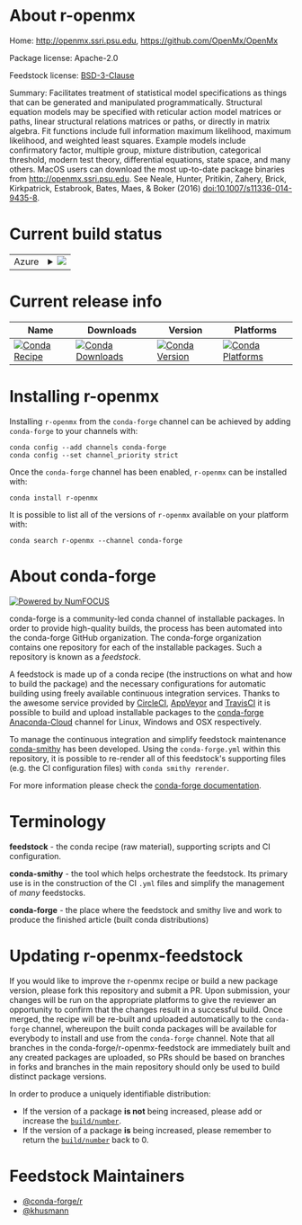 About r-openmx
==============

Home: http://openmx.ssri.psu.edu, https://github.com/OpenMx/OpenMx

Package license: Apache-2.0

Feedstock license: [BSD-3-Clause](https://github.com/conda-forge/r-openmx-feedstock/blob/master/LICENSE.txt)

Summary: Facilitates treatment of statistical model specifications as things that can be generated and manipulated programmatically. Structural equation models may be specified with reticular action model matrices or paths, linear structural relations matrices or paths, or directly in matrix algebra. Fit functions include full information maximum likelihood, maximum likelihood, and weighted least squares. Example models include confirmatory factor, multiple group, mixture distribution, categorical threshold, modern test theory, differential equations, state space, and many others.  MacOS users can download the most up-to-date  package binaries from <http://openmx.ssri.psu.edu>. See Neale, Hunter, Pritikin, Zahery, Brick, Kirkpatrick, Estabrook, Bates, Maes, & Boker (2016) <doi:10.1007/s11336-014-9435-8>.

Current build status
====================


<table>
    
  <tr>
    <td>Azure</td>
    <td>
      <details>
        <summary>
          <a href="https://dev.azure.com/conda-forge/feedstock-builds/_build/latest?definitionId=4273&branchName=master">
            <img src="https://dev.azure.com/conda-forge/feedstock-builds/_apis/build/status/r-openmx-feedstock?branchName=master">
          </a>
        </summary>
        <table>
          <thead><tr><th>Variant</th><th>Status</th></tr></thead>
          <tbody><tr>
              <td>linux_64_r_base4.0</td>
              <td>
                <a href="https://dev.azure.com/conda-forge/feedstock-builds/_build/latest?definitionId=4273&branchName=master">
                  <img src="https://dev.azure.com/conda-forge/feedstock-builds/_apis/build/status/r-openmx-feedstock?branchName=master&jobName=linux&configuration=linux_64_r_base4.0" alt="variant">
                </a>
              </td>
            </tr><tr>
              <td>linux_64_r_base4.1</td>
              <td>
                <a href="https://dev.azure.com/conda-forge/feedstock-builds/_build/latest?definitionId=4273&branchName=master">
                  <img src="https://dev.azure.com/conda-forge/feedstock-builds/_apis/build/status/r-openmx-feedstock?branchName=master&jobName=linux&configuration=linux_64_r_base4.1" alt="variant">
                </a>
              </td>
            </tr><tr>
              <td>osx_64_r_base4.0</td>
              <td>
                <a href="https://dev.azure.com/conda-forge/feedstock-builds/_build/latest?definitionId=4273&branchName=master">
                  <img src="https://dev.azure.com/conda-forge/feedstock-builds/_apis/build/status/r-openmx-feedstock?branchName=master&jobName=osx&configuration=osx_64_r_base4.0" alt="variant">
                </a>
              </td>
            </tr><tr>
              <td>osx_64_r_base4.1</td>
              <td>
                <a href="https://dev.azure.com/conda-forge/feedstock-builds/_build/latest?definitionId=4273&branchName=master">
                  <img src="https://dev.azure.com/conda-forge/feedstock-builds/_apis/build/status/r-openmx-feedstock?branchName=master&jobName=osx&configuration=osx_64_r_base4.1" alt="variant">
                </a>
              </td>
            </tr><tr>
              <td>win_64_r_base4.0</td>
              <td>
                <a href="https://dev.azure.com/conda-forge/feedstock-builds/_build/latest?definitionId=4273&branchName=master">
                  <img src="https://dev.azure.com/conda-forge/feedstock-builds/_apis/build/status/r-openmx-feedstock?branchName=master&jobName=win&configuration=win_64_r_base4.0" alt="variant">
                </a>
              </td>
            </tr><tr>
              <td>win_64_r_base4.1</td>
              <td>
                <a href="https://dev.azure.com/conda-forge/feedstock-builds/_build/latest?definitionId=4273&branchName=master">
                  <img src="https://dev.azure.com/conda-forge/feedstock-builds/_apis/build/status/r-openmx-feedstock?branchName=master&jobName=win&configuration=win_64_r_base4.1" alt="variant">
                </a>
              </td>
            </tr>
          </tbody>
        </table>
      </details>
    </td>
  </tr>
</table>

Current release info
====================

| Name | Downloads | Version | Platforms |
| --- | --- | --- | --- |
| [![Conda Recipe](https://img.shields.io/badge/recipe-r--openmx-green.svg)](https://anaconda.org/conda-forge/r-openmx) | [![Conda Downloads](https://img.shields.io/conda/dn/conda-forge/r-openmx.svg)](https://anaconda.org/conda-forge/r-openmx) | [![Conda Version](https://img.shields.io/conda/vn/conda-forge/r-openmx.svg)](https://anaconda.org/conda-forge/r-openmx) | [![Conda Platforms](https://img.shields.io/conda/pn/conda-forge/r-openmx.svg)](https://anaconda.org/conda-forge/r-openmx) |

Installing r-openmx
===================

Installing `r-openmx` from the `conda-forge` channel can be achieved by adding `conda-forge` to your channels with:

```
conda config --add channels conda-forge
conda config --set channel_priority strict
```

Once the `conda-forge` channel has been enabled, `r-openmx` can be installed with:

```
conda install r-openmx
```

It is possible to list all of the versions of `r-openmx` available on your platform with:

```
conda search r-openmx --channel conda-forge
```


About conda-forge
=================

[![Powered by NumFOCUS](https://img.shields.io/badge/powered%20by-NumFOCUS-orange.svg?style=flat&colorA=E1523D&colorB=007D8A)](http://numfocus.org)

conda-forge is a community-led conda channel of installable packages.
In order to provide high-quality builds, the process has been automated into the
conda-forge GitHub organization. The conda-forge organization contains one repository
for each of the installable packages. Such a repository is known as a *feedstock*.

A feedstock is made up of a conda recipe (the instructions on what and how to build
the package) and the necessary configurations for automatic building using freely
available continuous integration services. Thanks to the awesome service provided by
[CircleCI](https://circleci.com/), [AppVeyor](https://www.appveyor.com/)
and [TravisCI](https://travis-ci.com/) it is possible to build and upload installable
packages to the [conda-forge](https://anaconda.org/conda-forge)
[Anaconda-Cloud](https://anaconda.org/) channel for Linux, Windows and OSX respectively.

To manage the continuous integration and simplify feedstock maintenance
[conda-smithy](https://github.com/conda-forge/conda-smithy) has been developed.
Using the ``conda-forge.yml`` within this repository, it is possible to re-render all of
this feedstock's supporting files (e.g. the CI configuration files) with ``conda smithy rerender``.

For more information please check the [conda-forge documentation](https://conda-forge.org/docs/).

Terminology
===========

**feedstock** - the conda recipe (raw material), supporting scripts and CI configuration.

**conda-smithy** - the tool which helps orchestrate the feedstock.
                   Its primary use is in the construction of the CI ``.yml`` files
                   and simplify the management of *many* feedstocks.

**conda-forge** - the place where the feedstock and smithy live and work to
                  produce the finished article (built conda distributions)


Updating r-openmx-feedstock
===========================

If you would like to improve the r-openmx recipe or build a new
package version, please fork this repository and submit a PR. Upon submission,
your changes will be run on the appropriate platforms to give the reviewer an
opportunity to confirm that the changes result in a successful build. Once
merged, the recipe will be re-built and uploaded automatically to the
`conda-forge` channel, whereupon the built conda packages will be available for
everybody to install and use from the `conda-forge` channel.
Note that all branches in the conda-forge/r-openmx-feedstock are
immediately built and any created packages are uploaded, so PRs should be based
on branches in forks and branches in the main repository should only be used to
build distinct package versions.

In order to produce a uniquely identifiable distribution:
 * If the version of a package **is not** being increased, please add or increase
   the [``build/number``](https://docs.conda.io/projects/conda-build/en/latest/resources/define-metadata.html#build-number-and-string).
 * If the version of a package **is** being increased, please remember to return
   the [``build/number``](https://docs.conda.io/projects/conda-build/en/latest/resources/define-metadata.html#build-number-and-string)
   back to 0.

Feedstock Maintainers
=====================

* [@conda-forge/r](https://github.com/conda-forge/r/)
* [@khusmann](https://github.com/khusmann/)

